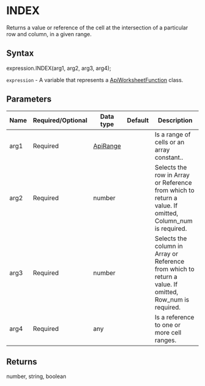# INDEX

Returns a value or reference of the cell at the intersection of a particular row and column, in a given range.

## Syntax

expression.INDEX(arg1, arg2, arg3, arg4);

`expression` - A variable that represents a [ApiWorksheetFunction](../ApiWorksheetFunction.md) class.

## Parameters

| **Name** | **Required/Optional** | **Data type** | **Default** | **Description** |
| ------------- | ------------- | ------------- | ------------- | ------------- |
| arg1 | Required | [ApiRange](../../ApiRange/ApiRange.md) |  | Is a range of cells or an array constant.. |
| arg2 | Required | number |  | Selects the row in Array or Reference from which to return a value. If omitted, Column_num is required. |
| arg3 | Required | number |  | Selects the column in Array or Reference from which to return a value. If omitted, Row_num is required. |
| arg4 | Required | any |  | Is a reference to one or more cell ranges. |

## Returns

number, string, boolean